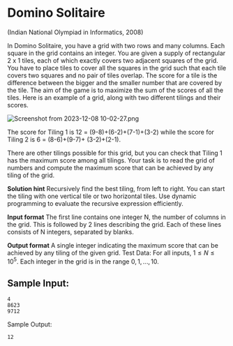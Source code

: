 # Domino Solitaire
(Indian National Olympiad in Informatics, 2008)



In Domino Solitaire, you have a grid with two rows and many columns. Each square in the grid contains an integer. You are given a supply of rectangular 2 x 1 tiles, each of which exactly covers two adjacent squares of the grid. You have to place tiles to cover all the squares in the grid such that each tile covers two squares and no pair of tiles overlap. The score for a tile is the difference between the bigger and the smaller number that are covered by the tile. The aim of the game is to maximize the sum of the scores of all the tiles. Here is an example of a grid, along with two different tilings and their scores.

![Screenshot from 2023-12-08 10-02-27.png](https://s2.loli.net/2023/12/08/UQ5VYgZFGhe8XH4.png)



The score for Tiling 1 is 12 = (9-8)+(6-2)+(7-1)+(3-2) while the score for Tiling 2 is 6 = (8-6)+(9-7)+ (3-2)+(2-1). 



There are other tilings possible for this grid, but you can check that Tiling 1 has the maximum score among all tilings. Your task is to read the grid of numbers and compute the maximum score that can be achieved by any tiling of the grid.

**Solution hint**
Recursively find the best tiling, from left to right. You can start the tiling with one vertical tile or two horizontal tiles. Use dynamic programming to evaluate the recursive expression efficiently.



**Input format**
The first line contains one integer N, the number of columns in the grid. This is followed by 2 lines describing the grid. Each of these lines consists of N integers, separated by blanks.



**Output format**
A single integer indicating the maximum score that can be achieved by any tiling of the given grid. Test Data: For all inputs, $1 ≤ N ≤ 10^5$. Each integer in the grid is in the range ${0,1,..., 10}$.



## Sample Input:
```
4
8623
9712
```
Sample Output:

```
12
```